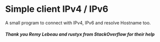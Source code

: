 # Simple client IPv4 / IPv6
A small program to connect with IPv4, IPv6 and resolve Hostname too.

##### Thank you Remy Lebeau and rustyx from StackOverflow for their help
